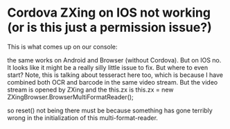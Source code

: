 
# Cordova ZXing on IOS not working (or is this just a permission issue?)

This is what comes up on our console:

the same works on Android and Browser (without Cordova). But on IOS no.
It looks like it might be a really silly little issue to fix. But where to even start? Note, this is talking about tesseract here too, which is because I have combined both OCR and barcode in the same video stream. But the video stream is opened by ZXing and the this.zx is
this.zx = new ZXingBrowser.BrowserMultiFormatReader();

so reset() not being there must be because something has gone terribly wrong in the initialization of this multi-format-reader.

        